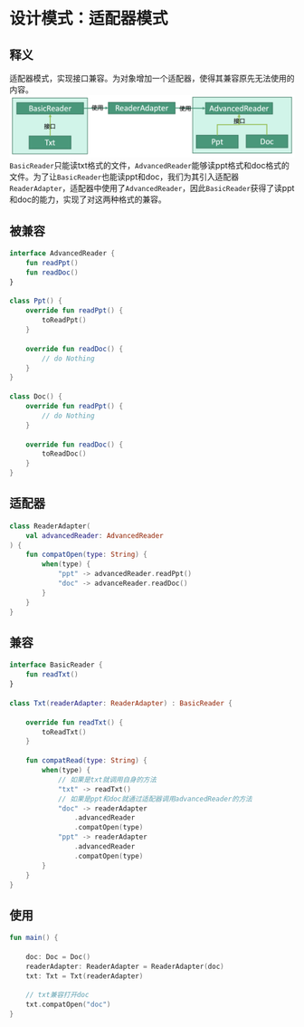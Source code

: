 # 设计模式：适配器模式


## 释义
适配器模式，实现接口兼容。为对象增加一个适配器，使得其兼容原先无法使用的内容。
![9c65ccf874a5d487704889f9147b3c1a](设计模式：适配器模式.resources/3CBD8E02-7D82-4293-8DD6-3CF659150126.png "适配器模式")
`BasicReader`只能读txt格式的文件，`AdvancedReader`能够读ppt格式和doc格式的文件。为了让`BasicReader`也能读ppt和doc，我们为其引入适配器`ReaderAdapter`，适配器中使用了`AdvancedReader`，因此`BasicReader`获得了读ppt和doc的能力，实现了对这两种格式的兼容。


## 被兼容
```kotlin
interface AdvancedReader {
    fun readPpt()
    fun readDoc()
}

class Ppt() {
    override fun readPpt() {
        toReadPpt()
    }
    
    override fun readDoc() {
        // do Nothing
    }
}

class Doc() { 
    override fun readPpt() {
        // do Nothing
    }
    
    override fun readDoc() {
        toReadDoc()
    }
}
```


## 适配器
```kotlin
class ReaderAdapter(
    val advancedReader: AdvancedReader
) {
    fun compatOpen(type: String) {
        when(type) {
            "ppt" -> advancedReader.readPpt()
            "doc" -> advanceReader.readDoc()
        }
    }
}
```
## 兼容
```kotlin
interface BasicReader {
    fun readTxt()
}

class Txt(readerAdapter: ReaderAdapter) : BasicReader {
    
    override fun readTxt() {
        toReadTxt()
    }
    
    fun compatRead(type: String) {
        when(type) {
            // 如果是txt就调用自身的方法
            "txt" -> readTxt()
            // 如果是ppt和doc就通过适配器调用advancedReader的方法
            "doc" -> readerAdapter
                .advancedReader
                .compatOpen(type)
            "ppt" -> readerAdapter
                .advancedReader
                .compatOpen(type)
        }
    }
}
```

## 使用
```kotlin
fun main() {

    doc: Doc = Doc()
    readerAdapter: ReaderAdapter = ReaderAdapter(doc)
    txt: Txt = Txt(readerAdapter)
    
    // txt兼容打开doc
    txt.compatOpen("doc")
}
```
